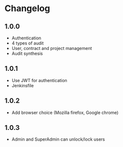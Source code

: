 # Changelog
## 1.0.0
- Authentication
- 4 types of audit
- User, contract and project management
- Audit synthesis

## 1.0.1
- Use JWT for authentication
- Jenkinsfile

## 1.0.2
- Add browser choice (Mozilla firefox, Google chrome)

## 1.0.3
- Admin and SuperAdmin can unlock/lock users
